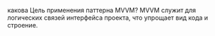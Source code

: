 какова Цель применения паттерна MVVM?
MVVM служит для логических связей интерфейса проекта,
что упрощает вид кода и строение.
